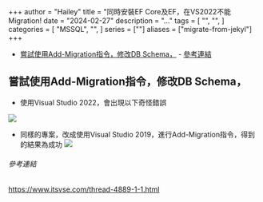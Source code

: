 +++
author = "Hailey"
title = "同時安裝EF Core及EF，在VS2022不能Migration!
date = "2024-02-27"
description = "…"
tags = [
    "",
    "",
]
categories = [
    "MSSQL",
    "",
]
series = [""]
aliases = ["migrate-from-jekyl"]
+++




- [嘗試使用Add-Migration指令，修改DB Schema，](#嘗試使用add-migration指令修改db-schema)
        - [參考連結](#參考連結)


## 嘗試使用Add-Migration指令，修改DB Schema，
* 使用Visual Studio 2022，會出現以下奇怪錯誤

![](imgs/VS2022Error.png)


* 同樣的專案，改成使用Visual Studio 2019，進行Add-Migration指令，得到的結果為成功
![](imgs/VS2019Success.png)


###### 參考連結
https://www.itsvse.com/thread-4889-1-1.html